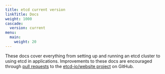 ```yaml
---
title: etcd current version
linkTitle: Docs
weight: 1000
cascade:
  version: current
menu:
  main:
    weight: 20
---
```


These docs cover everything from setting up and running an etcd cluster to using etcd in applications. Improvements to these docs are encouraged through [pull requests](https://help.github.com/en/articles/about-pull-requests) to the [etcd-io/website project](https://github.com/etcd-io/website) on GitHub.
